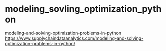# modeling_sovling_optimization_python
modeling-and-solving-optimization-problems-in-python https://www.supplychaindataanalytics.com/modeling-and-solving-optimization-problems-in-python/
